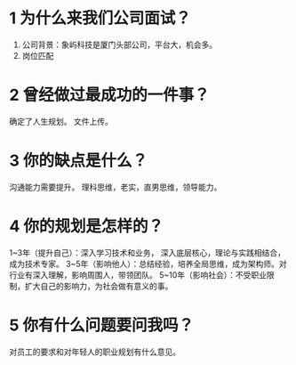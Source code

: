 # 1 为什么来我们公司面试？
1. 公司背景：象屿科技是厦门头部公司，平台大，机会多。
2. 岗位匹配

# 2 曾经做过最成功的一件事？
确定了人生规划。
文件上传。

# 3 你的缺点是什么？
沟通能力需要提升。
理科思维，老实，直男思维，领导能力。

# 4 你的规划是怎样的？
1~3年（提升自己）：深入学习技术和业务， 深入底层核心，理论与实践相结合，成为技术专家。
3~5年（影响他人）：总结经验，培养全局思维，成为架构师。对行业有深入理解，影响周围人，带领团队。
5~10年（影响社会）：不受职业限制，扩大自己的影响力，为社会做有意义的事。

# 5 你有什么问题要问我吗？
对员工的要求和对年轻人的职业规划有什么意见。
